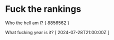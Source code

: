 # Fuck the rankings

Who the hell am I?
{ 8856562 }

What fucking year is it?
[ 2024-07-28T21:00:00Z ]
